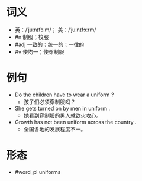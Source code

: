 # 词义
- 英：/ˈjuːnɪfɔːm/； 美：/ˈjuːnɪfɔːrm/
- #n 制服；校服
- #adj 一致的；统一的；一律的
- #v 使均一；使穿制服
# 例句
- Do the children have to wear a uniform ?
	- 孩子们必须穿制服吗？
- She gets turned on by men in uniform .
	- 她看到穿制服的男人就欲火攻心。
- Growth has not been uniform across the country .
	- 全国各地的发展程度不一。
# 形态
- #word_pl uniforms
